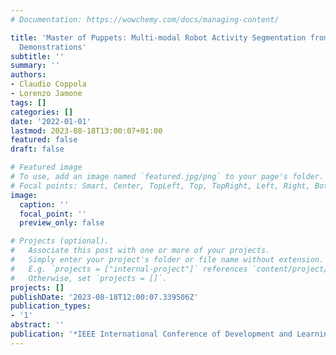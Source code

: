 ```yaml
---
# Documentation: https://wowchemy.com/docs/managing-content/

title: 'Master of Puppets: Multi-modal Robot Activity Segmentation from Teleoperated
  Demonstrations'
subtitle: ''
summary: ''
authors:
- Claudio Coppola
- Lorenzo Jamone
tags: []
categories: []
date: '2022-01-01'
lastmod: 2023-08-18T13:00:07+01:00
featured: false
draft: false

# Featured image
# To use, add an image named `featured.jpg/png` to your page's folder.
# Focal points: Smart, Center, TopLeft, Top, TopRight, Left, Right, BottomLeft, Bottom, BottomRight.
image:
  caption: ''
  focal_point: ''
  preview_only: false

# Projects (optional).
#   Associate this post with one or more of your projects.
#   Simply enter your project's folder or file name without extension.
#   E.g. `projects = ["internal-project"]` references `content/project/deep-learning/index.md`.
#   Otherwise, set `projects = []`.
projects: []
publishDate: '2023-08-18T12:00:07.339506Z'
publication_types:
- '1'
abstract: ''
publication: '*IEEE International Conference of Development and Learning 2022*'
---
```

